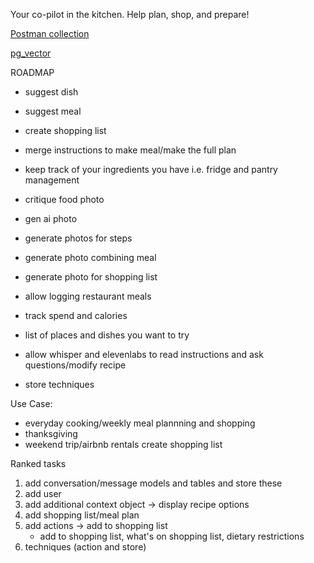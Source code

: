 Your co-pilot in the kitchen. Help plan, shop, and prepare!

[Postman collection](https://alec0xffffff.postman.co/workspace/Sous~31051643-2570-4176-bbd4-74c1136cdd66/collection/11148794-5575b62e-c7f2-4a3f-ae9f-618cbb59233f?action=share&creator=11148794)


[pg_vector](https://github.com/pgvector/pgvector)


ROADMAP
- suggest dish
- suggest meal
- create shopping list
- merge instructions to make meal/make the full plan
- keep track of your ingredients you have i.e. fridge and pantry management
- critique food photo
- gen ai photo
- generate photos for steps
- generate photo combining meal
- generate photo for shopping list

- allow logging restaurant meals
- track spend and calories
- list of places and dishes you want to try
- allow whisper and elevenlabs to read instructions and ask questions/modify recipe
- store techniques

Use Case:
- everyday cooking/weekly meal plannning and shopping
- thanksgiving
- weekend trip/airbnb rentals create shopping list


Ranked tasks
1. add conversation/message models and tables and store these
2. add user
3. add additional context object -> display recipe options
4. add shopping list/meal plan
5. add actions -> add to shopping list
   - add to shopping list, what's on shopping list, dietary restrictions
6. techniques (action and store)
